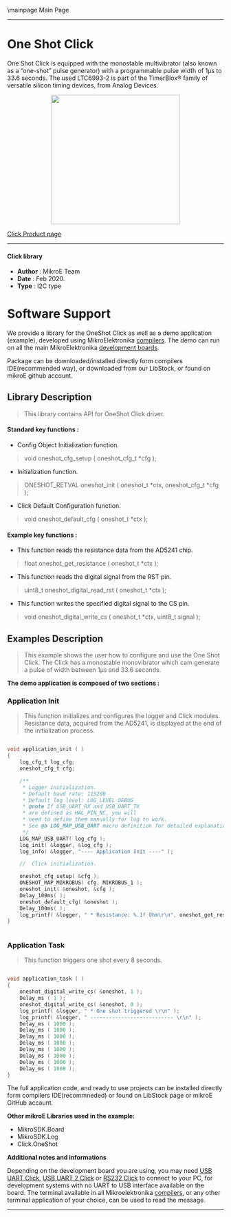 \mainpage Main Page
 
---
# One Shot Click

One Shot Click is equipped with the monostable multivibrator (also known as a “one-shot” pulse generator) with a programmable pulse width of 1μs to 33.6 seconds. The used LTC6993-2 is part of the TimerBlox® family of versatile silicon timing devices, from Analog Devices.

<p align="center">
  <img src="https://download.mikroe.com/images/click_for_ide/oneshot_click.png" height=300px>
</p>

[Click Product page](https://www.mikroe.com/one-shot-click)

---

#### Click library 

- **Author**        : MikroE Team
- **Date**          : Feb 2020.
- **Type**          : I2C type

# Software Support

We provide a library for the OneShot Click 
as well as a demo application (example), developed using MikroElektronika 
[compilers](https://shop.mikroe.com/compilers). 
The demo can run on all the main MikroElektronika [development boards](https://shop.mikroe.com/development-boards).

Package can be downloaded/installed directly form compilers IDE(recommended way), or downloaded from our LibStock, or found on mikroE github account. 

## Library Description

> This library contains API for OneShot Click driver.

#### Standard key functions :

- Config Object Initialization function.
> void oneshot_cfg_setup ( oneshot_cfg_t *cfg ); 
 
- Initialization function.
> ONESHOT_RETVAL oneshot_init ( oneshot_t *ctx, oneshot_cfg_t *cfg );

- Click Default Configuration function.
> void oneshot_default_cfg ( oneshot_t *ctx );


#### Example key functions :

- This function reads the resistance data from the AD5241 chip.
> float oneshot_get_resistance ( oneshot_t *ctx );
 
- This function reads the digital signal from the RST pin.
> uint8_t oneshot_digital_read_rst ( oneshot_t *ctx );

- This function writes the specified digital signal to the CS pin.
> void oneshot_digital_write_cs ( oneshot_t *ctx, uint8_t signal );

## Examples Description

> This example shows the user how to configure and use the One Shot Click. The Click has a 
  monostable monovibrator which cam generate a pulse of width between 1μs and 33.6 seconds.

**The demo application is composed of two sections :**

### Application Init 

> This function initializes and configures the logger and Click modules. Resistance data,
  acquired from the AD5241, is displayed at the end of the initialization process. 

```c

void application_init ( )
{
    log_cfg_t log_cfg;
    oneshot_cfg_t cfg;

    /** 
     * Logger initialization.
     * Default baud rate: 115200
     * Default log level: LOG_LEVEL_DEBUG
     * @note If USB_UART_RX and USB_UART_TX 
     * are defined as HAL_PIN_NC, you will 
     * need to define them manually for log to work. 
     * See @b LOG_MAP_USB_UART macro definition for detailed explanation.
     */
    LOG_MAP_USB_UART( log_cfg );
    log_init( &logger, &log_cfg );
    log_info( &logger, "---- Application Init ----" );

    //  Click initialization.

    oneshot_cfg_setup( &cfg );
    ONESHOT_MAP_MIKROBUS( cfg, MIKROBUS_1 );
    oneshot_init( &oneshot, &cfg );
    Delay_100ms( );
    oneshot_default_cfg( &oneshot );
    Delay_100ms( );
    log_printf( &logger, " * Resistance: %.1f Ohm\r\n", oneshot_get_resistance( &oneshot ) );
}
  
```

### Application Task

> This function triggers one shot every 8 seconds.

```c

void application_task ( )
{
    oneshot_digital_write_cs( &oneshot, 1 );
    Delay_ms ( 1 );
    oneshot_digital_write_cs( &oneshot, 0 );
    log_printf( &logger, " * One shot triggered \r\n" );
    log_printf( &logger, " --------------------------- \r\n" );
    Delay_ms ( 1000 );
    Delay_ms ( 1000 );
    Delay_ms ( 1000 );
    Delay_ms ( 1000 );
    Delay_ms ( 1000 );
    Delay_ms ( 1000 );
    Delay_ms ( 1000 );
    Delay_ms ( 1000 );
}  

```

The full application code, and ready to use projects can be  installed directly form compilers IDE(recommneded) or found on LibStock page or mikroE GitHub accaunt.

**Other mikroE Libraries used in the example:** 

- MikroSDK.Board
- MikroSDK.Log
- Click.OneShot

**Additional notes and informations**

Depending on the development board you are using, you may need 
[USB UART Click](https://shop.mikroe.com/usb-uart-click), 
[USB UART 2 Click](https://shop.mikroe.com/usb-uart-2-click) or 
[RS232 Click](https://shop.mikroe.com/rs232-click) to connect to your PC, for 
development systems with no UART to USB interface available on the board. The 
terminal available in all Mikroelektronika 
[compilers](https://shop.mikroe.com/compilers), or any other terminal application 
of your choice, can be used to read the message.

---
